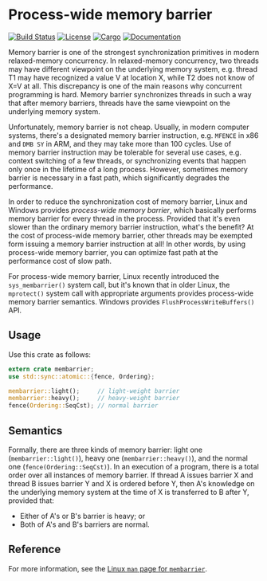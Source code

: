 # Process-wide memory barrier

[![Build Status](https://travis-ci.org/jeehoonkang/membarrier-rs.svg?branch=master)](https://travis-ci.org/jeehoonkang/membarrier-rs)
[![License](https://img.shields.io/badge/license-MIT%2FApache--2.0-blue.svg)](https://github.com/jeehoonkang/membarrier-rs)
[![Cargo](https://img.shields.io/crates/v/membarrier.svg)](https://crates.io/crates/membarrier)
[![Documentation](https://docs.rs/membarrier/badge.svg)](https://docs.rs/membarrier)

Memory barrier is one of the strongest synchronization primitives in modern relaxed-memory
concurrency. In relaxed-memory concurrency, two threads may have different viewpoint on the
underlying memory system, e.g. thread T1 may have recognized a value V at location X, while T2 does
not know of X=V at all. This discrepancy is one of the main reasons why concurrent programming is
hard. Memory barrier synchronizes threads in such a way that after memory barriers, threads have the
same viewpoint on the underlying memory system.

Unfortunately, memory barrier is not cheap. Usually, in modern computer systems, there's a
designated memory barrier instruction, e.g. `MFENCE` in x86 and `DMB SY` in ARM, and they may
take more than 100 cycles. Use of memory barrier instruction may be tolerable for several use
cases, e.g. context switching of a few threads, or synchronizing events that happen only once in
the lifetime of a long process. However, sometimes memory barrier is necessary in a fast path,
which significantly degrades the performance.

In order to reduce the synchronization cost of memory barrier, Linux and Windows provides
*process-wide memory barrier*, which basically performs memory barrier for every thread in the
process. Provided that it's even slower than the ordinary memory barrier instruction, what's the
benefit? At the cost of process-wide memory barrier, other threads may be exempted form issuing a
memory barrier instruction at all! In other words, by using process-wide memory barrier, you can
optimize fast path at the performance cost of slow path.

For process-wide memory barrier, Linux recently introduced the `sys_membarrier()` system call, but
it's known that in older Linux, the `mprotect()` system call with appropriate arguments provides
process-wide memory barrier semantics. Windows provides `FlushProcessWriteBuffers()` API.


## Usage

Use this crate as follows:

```rust
extern crate membarrier;
use std::sync::atomic::{fence, Ordering};

membarrier::light();     // light-weight barrier
membarrier::heavy();     // heavy-weight barrier
fence(Ordering::SeqCst); // normal barrier
```

## Semantics

Formally, there are three kinds of memory barrier: light one (`membarrier::light()`), heavy one
(`membarrier::heavy()`), and the normal one (`fence(Ordering::SeqCst)`). In an execution of a
program, there is a total order over all instances of memory barrier. If thread A issues barrier X
and thread B issues barrier Y and X is ordered before Y, then A's knowledge on the underlying memory
system at the time of X is transferred to B after Y, provided that:

- Either of A's or B's barrier is heavy; or
- Both of A's and B's barriers are normal.

## Reference

For more information, see the [Linux `man` page for
`membarrier`](http://man7.org/linux/man-pages/man2/membarrier.2.html).
